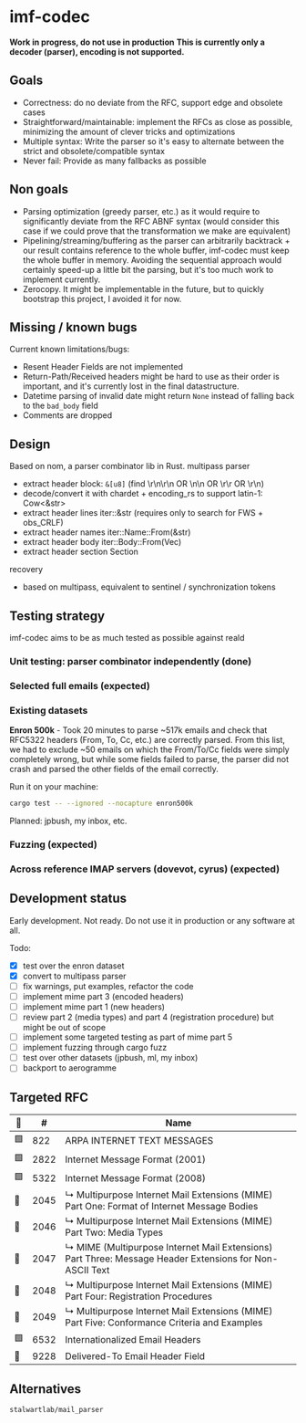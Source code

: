 # imf-codec

**Work in progress, do not use in production**
**This is currently only a decoder (parser), encoding is not supported.**

## Goals

 - Correctness: do no deviate from the RFC, support edge and obsolete cases
 - Straightforward/maintainable: implement the RFCs as close as possible, minimizing the amount of clever tricks and optimizations
 - Multiple syntax: Write the parser so it's easy to alternate between the strict and obsolete/compatible syntax
 - Never fail: Provide as many fallbacks as possible

## Non goals

  - Parsing optimization (greedy parser, etc.) as it would require to significantly deviate from the RFC ABNF syntax (would consider this case if we could prove that the transformation we make are equivalent)
  - Pipelining/streaming/buffering as the parser can arbitrarily backtrack + our result contains reference to the whole buffer, imf-codec must keep the whole buffer in memory. Avoiding the sequential approach would certainly speed-up a little bit the parsing, but it's too much work to implement currently.
  - Zerocopy. It might be implementable in the future, but to quickly bootstrap this project, I avoided it for now.

## Missing / known bugs

Current known limitations/bugs:

 - Resent Header Fields are not implemented
 - Return-Path/Received headers might be hard to use as their order is important, and it's currently lost in the final datastructure.
 - Datetime parsing of invalid date might return `None` instead of falling back to the `bad_body` field
 - Comments are dropped

## Design

Based on nom, a parser combinator lib in Rust.
multipass parser
 - extract header block: `&[u8]` (find \r\n\r\n OR \n\n OR \r\r OR \r\n)
 - decode/convert it with chardet + encoding\_rs to support latin-1: Cow<&str>
 - extract header lines iter::&str (requires only to search for FWS + obs\_CRLF)
 - extract header names iter::Name::From(&str)
 - extract header body iter::Body::From(Vec<MailboxRef>)
 - extract header section Section

recovery
 - based on multipass, equivalent to sentinel / synchronization tokens

## Testing strategy

imf-codec aims to be as much tested as possible against reald

### Unit testing: parser combinator independently (done)

### Selected full emails (expected)

### Existing datasets

**Enron 500k** - Took 20 minutes to parse ~517k emails and check that 
RFC5322 headers (From, To, Cc, etc.) are correctly parsed.
From this list, we had to exclude ~50 emails on which
the From/To/Cc fields were simply completely wrong, but while
some fields failed to parse, the parser did not crash and
parsed the other fields of the email correctly.

Run it on your machine:

```bash
cargo test -- --ignored --nocapture enron500k
```

Planned: jpbush, my inbox, etc.

### Fuzzing (expected)

### Across reference IMAP servers (dovevot, cyrus) (expected)

## Development status

Early development. Not ready.
Do not use it in production or any software at all.

Todo:
 - [X] test over the enron dataset
 - [X] convert to multipass parser
 - [ ] fix warnings, put examples, refactor the code
 - [ ] implement mime part 3 (encoded headers)
 - [ ] implement mime part 1 (new headers)
 - [ ] review part 2 (media types) and part 4 (registration procedure) but might be out of scope
 - [ ] implement some targeted testing as part of mime part 5
 - [ ] implement fuzzing through cargo fuzz
 - [ ] test over other datasets (jpbush, ml, my inbox)
 - [ ] backport to aerogramme

## Targeted RFC

| 🚩 | # | Name |
|----|---|------|
| 🟩 |822	| ARPA INTERNET TEXT MESSAGES| 
| 🟩 |2822	| Internet Message Format (2001) | 	
| 🟩 |5322	| Internet Message Format (2008) | 	
| 🔴 |2045	| ↳ Multipurpose Internet Mail Extensions (MIME) Part One: Format of Internet Message Bodies |
| 🔴 |2046	| ↳ Multipurpose Internet Mail Extensions (MIME) Part Two: Media Types | 
| 🔴 |2047	| ↳ MIME (Multipurpose Internet Mail Extensions) Part Three: Message Header Extensions for Non-ASCII Text | 
| 🔴 |2048	| ↳ Multipurpose Internet Mail Extensions (MIME) Part Four: Registration Procedures | 
| 🔴 |2049	| ↳ Multipurpose Internet Mail Extensions (MIME) Part Five: Conformance Criteria and Examples |
| 🟩 |6532	| Internationalized Email Headers |
| 🔴 |9228   | Delivered-To Email Header Field |

## Alternatives

`stalwartlab/mail_parser`
